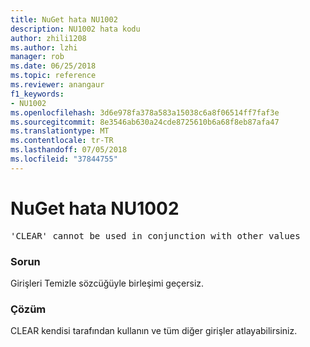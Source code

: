 ```yaml
---
title: NuGet hata NU1002
description: NU1002 hata kodu
author: zhili1208
ms.author: lzhi
manager: rob
ms.date: 06/25/2018
ms.topic: reference
ms.reviewer: anangaur
f1_keywords:
- NU1002
ms.openlocfilehash: 3d6e978fa378a583a15038c6a8f06514ff7faf3e
ms.sourcegitcommit: 8e3546ab630a24cde8725610b6a68f8eb87afa47
ms.translationtype: MT
ms.contentlocale: tr-TR
ms.lasthandoff: 07/05/2018
ms.locfileid: "37844755"
---
```

# <a name="nuget-error-nu1002"></a>NuGet hata NU1002

<pre>'CLEAR' cannot be used in conjunction with other values</pre>

### <a name="issue"></a>Sorun
Girişleri Temizle sözcüğüyle birleşimi geçersiz.

### <a name="solution"></a>Çözüm
CLEAR kendisi tarafından kullanın ve tüm diğer girişler atlayabilirsiniz.